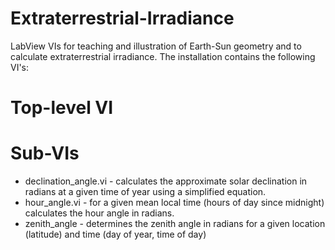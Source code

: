 Extraterrestrial-Irradiance
===========================

LabView VIs for teaching and illustration of Earth-Sun geometry and to calculate extraterrestrial irradiance. The installation contains the following VI's:

Top-level VI
===============



Sub-VIs
===============

* declination_angle.vi - calculates the approximate solar declination in radians at a given time of year using a simplified equation.
* hour_angle.vi - for a given mean local time (hours of day since midnight) calculates the hour angle in radians.
* zenith_angle - determines the zenith angle in radians for a given location (latitude) and time (day of year, time of day)
